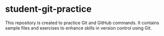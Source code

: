 # student-git-practice
This repository is created to practice Git and GitHub commands. It contains sample files and exercises to enhance skills in version control using Git.

